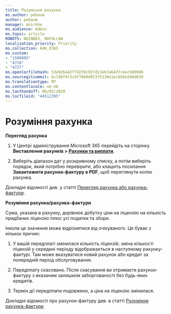 ```yaml
---
title: Розуміння рахунка
ms.author: pebaum
author: pebaum
manager: mnirkhe
ms.audience: Admin
ms.topic: article
ROBOTS: NOINDEX, NOFOLLOW
localization_priority: Priority
ms.collection: Adm_O365
ms.custom:
- "1500005"
- "4728"
- "4727"
ms.openlocfilehash: 53e92b44277d239c927d13e63a6437c4ec9d0996
ms.sourcegitcommit: bc7d6f4f3c9f7060d073f5130e1ec856e248d020
ms.translationtype: MT
ms.contentlocale: uk-UA
ms.lasthandoff: 06/02/2020
ms.locfileid: "44512395"
---
```

# <a name="understand-your-bill"></a>Розуміння рахунка

**Перегляд рахунка**

1. У Центрі адміністрування Microsoft 365 перейдіть на сторінку **Виставлення рахунків > [Рахунки та виплати](https://go.microsoft.com/fwlink/p/?linkid=848039)**.

2. Виберіть діапазон дат у розкривному списку, а потім виберіть порядок, який потрібно перевірити, або клацніть посилання **Завантажити рахунок-фактуру в PDF**, щоб переглянути копію рахунка.

Докладні відомості див. у статті [Перегляд рахунка або рахунка-фактури](https://docs.microsoft.com/microsoft-365/commerce/billing-and-payments/view-your-bill-or-invoice).

**Розуміння рахунка/рахунка-фактури**

Сума, указана в рахунку, дорівнює добутку ціни на ліцензію на кількість придбаних ліцензію плюс усі податки та збори.

Інколи це значення може відрізнятися від очікуваного. Це буває з кількох причин:

1. У вашій передплаті змінилася кількість ліцензій; зміна кількості ліцензій у середині періоду відображається в наступному рахунку-фактурі.  Там може вказуватися новий рахунок або кредит за попередній період обслуговування.

2. Передплату скасовано.  Після скасування ви отримаєте рахунок-фактуру з вказаним залишком заборгованості без будь-яких кредитів.

3. Термін дії передплати подовжено, а ціна на ліцензію змінилася.  

Докладні відомості про рахунок-фактуру див. в статті [Розуміння рахунка-фактури](https://support.office.com/article/Understand-your-invoice-for-Office-365-for-business-0724b428-fb59-4962-8c37-6674166d7507)
